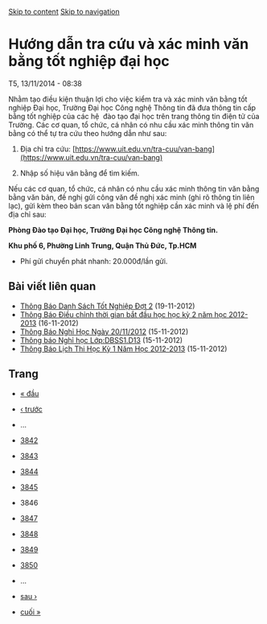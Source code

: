 [Skip to content](https://daa.uit.edu.vn/thongbao/huong-dan-tra-cuu-va-xac-minh-van-bang-tot-nghiep-dai-hoc?page=3845#main)
 [Skip to navigation](https://daa.uit.edu.vn/thongbao/huong-dan-tra-cuu-va-xac-minh-van-bang-tot-nghiep-dai-hoc?page=3845#main-nav)

Hướng dẫn tra cứu và xác minh văn bằng tốt nghiệp đại học
=========================================================

T5, 13/11/2014 - 08:38

Nhằm tạo điều kiện thuận lợi cho việc kiểm tra và xác minh văn bằng tốt nghiệp Đại học, Trường Đại học Công nghệ Thông tin đã đưa thông tin cấp bằng tốt nghiệp của các hệ  đào tạo đại học trên trang thông tin điện tử của Trường. Các cơ quan, tổ chức, cá nhân có nhu cầu xác minh thông tin văn bằng có thể tự tra cứu theo hướng dẫn như sau:

1.  Địa chỉ tra cứu: [https://www.uit.edu.vn/tra-cuu/van-bang](https://www.uit.edu.vn/tra-cuu/van-bang)
    
2.  Nhập số hiệu văn bằng để tìm kiếm.

Nếu các cơ quan, tổ chức, cá nhân có nhu cầu xác minh thông tin văn bằng bằng văn bản, đề nghị gửi công văn đề nghị xác minh (ghi rõ thông tin liên lạc), gửi kèm theo bản scan văn bằng tốt nghiệp cần xác minh và lệ phí đến địa chỉ sau:  

**Phòng Đào tạo Đại học, Trường Đại học Công nghệ Thông tin.**

**Khu phố 6, Phường Linh Trung, Quận Thủ Đức, Tp.HCM**

*   Phí gửi chuyển phát nhanh: 20.000đ/lần gửi.

Bài viết liên quan
------------------

*   [Thông Báo Danh Sách Tốt Nghiệp Đợt 2](https://daa.uit.edu.vn/thongbao/thong-bao-danh-sach-tot-nghiep-dot-2)
     (19-11-2012)
*   [Thông Báo Điều chỉnh thời gian bắt đầu học học kỳ 2 năm học 2012-2013](https://daa.uit.edu.vn/thongbao/thong-bao-dieu-chinh-thoi-gian-bat-dau-hoc-hoc-ky-2-nam-hoc-2012-2013)
     (16-11-2012)
*   [Thông Báo Nghỉ Học Ngày 20/11/2012](https://daa.uit.edu.vn/thongbao/thong-bao-nghi-hoc-ngay-20112012)
     (15-11-2012)
*   [Thông báo Nghỉ học Lớp:DBSS1.D13](https://daa.uit.edu.vn/thongbao/thong-bao-nghi-hoc-lopdbss1d13)
     (15-11-2012)
*   [Thông Báo Lịch Thi Học Kỳ 1 Năm Học 2012-2013](https://daa.uit.edu.vn/thongbao/thong-bao-lich-thi-hoc-ky-1-nam-hoc-2012-2013)
     (15-11-2012)

Trang
-----

*   [« đầu](https://daa.uit.edu.vn/thongbao/huong-dan-tra-cuu-va-xac-minh-van-bang-tot-nghiep-dai-hoc "Đến trang đầu tiên")
    
*   [‹ trước](https://daa.uit.edu.vn/thongbao/huong-dan-tra-cuu-va-xac-minh-van-bang-tot-nghiep-dai-hoc?page=3844 "Đến trang kế trước")
    
*   …
*   [3842](https://daa.uit.edu.vn/thongbao/huong-dan-tra-cuu-va-xac-minh-van-bang-tot-nghiep-dai-hoc?page=3841 "Đến trang 3842")
    
*   [3843](https://daa.uit.edu.vn/thongbao/huong-dan-tra-cuu-va-xac-minh-van-bang-tot-nghiep-dai-hoc?page=3842 "Đến trang 3843")
    
*   [3844](https://daa.uit.edu.vn/thongbao/huong-dan-tra-cuu-va-xac-minh-van-bang-tot-nghiep-dai-hoc?page=3843 "Đến trang 3844")
    
*   [3845](https://daa.uit.edu.vn/thongbao/huong-dan-tra-cuu-va-xac-minh-van-bang-tot-nghiep-dai-hoc?page=3844 "Đến trang 3845")
    
*   3846
*   [3847](https://daa.uit.edu.vn/thongbao/huong-dan-tra-cuu-va-xac-minh-van-bang-tot-nghiep-dai-hoc?page=3846 "Đến trang 3847")
    
*   [3848](https://daa.uit.edu.vn/thongbao/huong-dan-tra-cuu-va-xac-minh-van-bang-tot-nghiep-dai-hoc?page=3847 "Đến trang 3848")
    
*   [3849](https://daa.uit.edu.vn/thongbao/huong-dan-tra-cuu-va-xac-minh-van-bang-tot-nghiep-dai-hoc?page=3848 "Đến trang 3849")
    
*   [3850](https://daa.uit.edu.vn/thongbao/huong-dan-tra-cuu-va-xac-minh-van-bang-tot-nghiep-dai-hoc?page=3849 "Đến trang 3850")
    
*   …
*   [sau ›](https://daa.uit.edu.vn/thongbao/huong-dan-tra-cuu-va-xac-minh-van-bang-tot-nghiep-dai-hoc?page=3846 "Đến trang kế sau")
    
*   [cuối »](https://daa.uit.edu.vn/thongbao/huong-dan-tra-cuu-va-xac-minh-van-bang-tot-nghiep-dai-hoc?page=3863 "Đến trang cuối cùng")